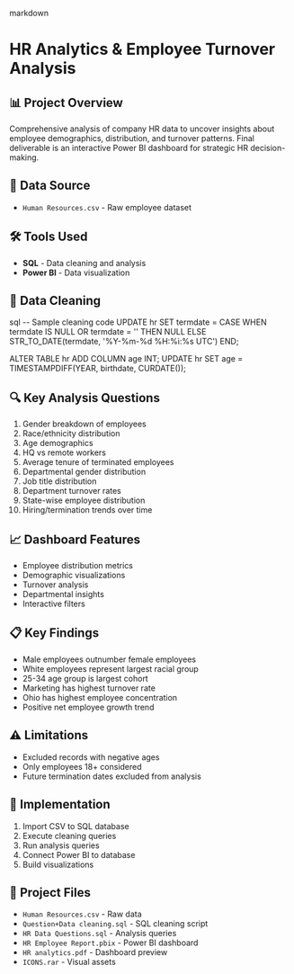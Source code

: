 markdown
# HR Analytics & Employee Turnover Analysis

## 📊 Project Overview
Comprehensive analysis of company HR data to uncover insights about employee demographics, distribution, and turnover patterns. Final deliverable is an interactive Power BI dashboard for strategic HR decision-making.

## 📁 Data Source
- `Human Resources.csv` - Raw employee dataset

## 🛠 Tools Used
- **SQL** - Data cleaning and analysis
- **Power BI** - Data visualization

## 🧹 Data Cleaning
sql
-- Sample cleaning code
UPDATE hr 
SET termdate = CASE 
    WHEN termdate IS NULL OR termdate = '' THEN NULL 
    ELSE STR_TO_DATE(termdate, '%Y-%m-%d %H:%i:%s UTC') 
END;

ALTER TABLE hr ADD COLUMN age INT;
UPDATE hr SET age = TIMESTAMPDIFF(YEAR, birthdate, CURDATE());


## 🔍 Key Analysis Questions
1. Gender breakdown of employees
2. Race/ethnicity distribution
3. Age demographics
4. HQ vs remote workers
5. Average tenure of terminated employees
6. Departmental gender distribution
7. Job title distribution
8. Department turnover rates
9. State-wise employee distribution
10. Hiring/termination trends over time

## 📈 Dashboard Features
- Employee distribution metrics
- Demographic visualizations
- Turnover analysis
- Departmental insights
- Interactive filters

## 📋 Key Findings
- Male employees outnumber female employees
- White employees represent largest racial group
- 25-34 age group is largest cohort
- Marketing has highest turnover rate
- Ohio has highest employee concentration
- Positive net employee growth trend

## ⚠ Limitations
- Excluded records with negative ages
- Only employees 18+ considered
- Future termination dates excluded from analysis

## 🚀 Implementation
1. Import CSV to SQL database
2. Execute cleaning queries
3. Run analysis queries
4. Connect Power BI to database
5. Build visualizations

## 📂 Project Files
- `Human Resources.csv` - Raw data
- `Question+Data cleaning.sql` - SQL cleaning script
- `HR Data Questions.sql` - Analysis queries
- `HR Employee Report.pbix` - Power BI dashboard
- `HR analytics.pdf` - Dashboard preview
- `ICONS.rar` - Visual assets
